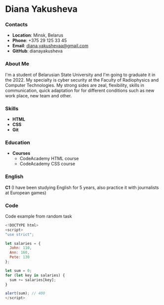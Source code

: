 # Diana Yakusheva

### Contacts
* **Location**: Minsk, Belarus
* **Phone**: +375 29 125 33 45
* **Email**: diana.yakushevaa@gmail.com
* **GitHub**: dianayakusheva

### About Me
I'm a student of Belarusian State University and I'm going to graduate it in the 2022. My specialty is cyber security at the Faculty of Radiophysics and Computer Technologies. My strong sides are zeal, flexibility, skills in communication, quick adaptation for for different conditions such as new work place, new team and other.  

### Skills

* **HTML** 
* **CSS** 
* **Git**

### Education 

* **Courses**
    * CodeAcademy HTML course
    * CodeAcademy CSS course

### English 

**C1** (I have been studying English for 5 years, also practice it with journalists at European games)

### Code
Code example from random task

```javascript
<!DOCTYPE html>
<script>
"use strict";

let salaries = {
  John: 110,
  Ann: 160,
  Pete: 130
};

let sum = 0;
for (let key in salaries) {
  sum += salaries[key];
}

alert(sum); // 400
</script>
```




